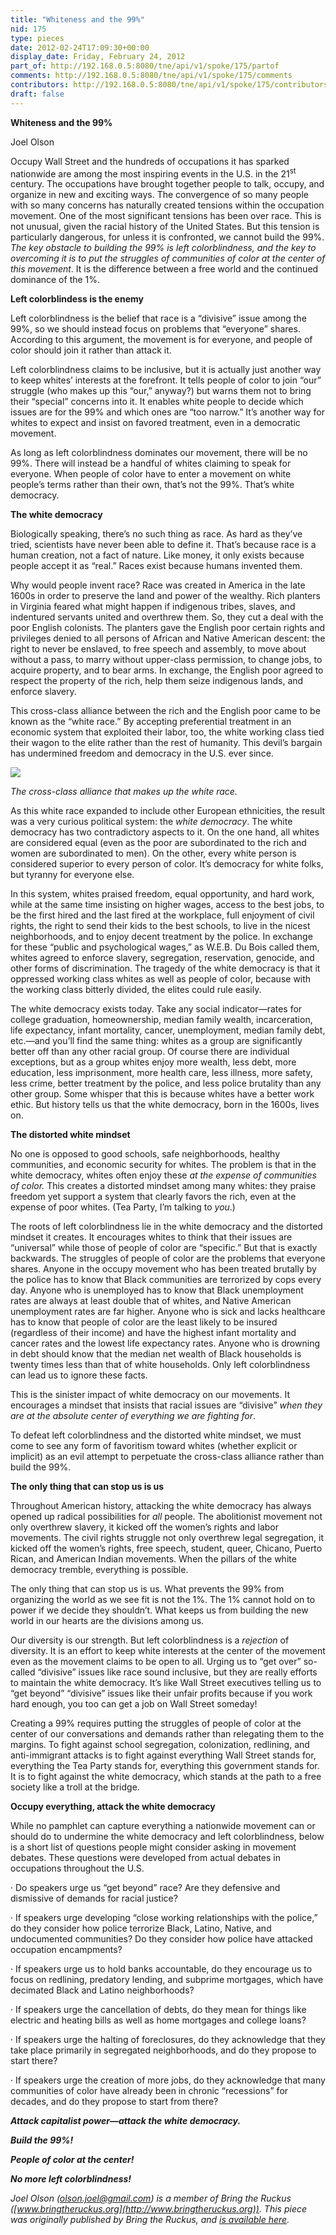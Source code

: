 ```yaml
---
title: "Whiteness and the 99%"
nid: 175
type: pieces
date: 2012-02-24T17:09:30+00:00
display_date: Friday, February 24, 2012
part_of: http://192.168.0.5:8080/tne/api/v1/spoke/175/partof
comments: http://192.168.0.5:8080/tne/api/v1/spoke/175/comments
contributors: http://192.168.0.5:8080/tne/api/v1/spoke/175/contributors
draft: false
---
```


**Whiteness and the 99%**

Joel Olson

Occupy Wall Street and the hundreds of occupations it has sparked nationwide are among the most inspiring events in the U.S. in the 21<sup>st</sup> century. The occupations have brought together people to talk, occupy, and organize in new and exciting ways. The convergence of so many people with so many concerns has naturally created tensions within the occupation movement. One of the most significant tensions has been over race. This is not unusual, given the racial history of the United States. But this tension is particularly dangerous, for unless it is confronted, we cannot build the 99%. *The key obstacle to building the 99% is left colorblindness, and the key to overcoming it is to put the struggles of communities of color at the center of this movement*. It is the difference between a free world and the continued dominance of the 1%.

**Left colorblindess is the enemy**

Left colorblindness is the belief that race is a “divisive” issue among the 99%, so we should instead focus on problems that “everyone” shares. According to this argument, the movement is for everyone, and people of color should join it rather than attack it.

Left colorblindness claims to be inclusive, but it is actually just another way to keep whites’ interests at the forefront. It tells people of color to join “our” struggle (who makes up this “our,” anyway?) but warns them not to bring their “special” concerns into it. It enables white people to decide which issues are for the 99% and which ones are “too narrow.” It’s another way for whites to expect and insist on favored treatment, even in a democratic movement.

As long as left colorblindness dominates our movement, there will be no 99%. There will instead be a handful of whites claiming to speak for everyone. When people of color have to enter a movement on white people’s terms rather than their own, that’s not the 99%. That’s white democracy.

**The white democracy**

Biologically speaking, there’s no such thing as race. As hard as they’ve tried, scientists have never been able to define it. That’s because race is a human creation, not a fact of nature. Like money, it only exists because people accept it as “real.” Races exist because humans invented them.

Why would people invent race? Race was created in America in the late 1600s in order to preserve the land and power of the wealthy. Rich planters in Virginia feared what might happen if indigenous tribes, slaves, and indentured servants united and overthrew them. So, they cut a deal with the poor English colonists. The planters gave the English poor certain rights and privileges denied to all persons of African and Native American descent: the right to never be enslaved, to free speech and assembly, to move about without a pass, to marry without upper-class permission, to change jobs, to acquire property, and to bear arms. In exchange, the English poor agreed to respect the property of the rich, help them seize indigenous lands, and enforce slavery.

This cross-class alliance between the rich and the English poor came to be known as the “white race.” By accepting preferential treatment in an economic system that exploited their labor, too, the white working class tied their wagon to the elite rather than the rest of humanity. This devil’s bargain has undermined freedom and democracy in the U.S. ever since.

![](http://bringtheruckus.org/files/cca.jpg)

*The cross-class alliance that makes up the white race.*

As this white race expanded to include other European ethnicities, the result was a very curious political system: the *white democracy*. The white democracy has two contradictory aspects to it. On the one hand, all whites are considered equal (even as the poor are subordinated to the rich and women are subordinated to men). On the other, every white person is considered superior to every person of color. It’s democracy for white folks, but tyranny for everyone else.

In this system, whites praised freedom, equal opportunity, and hard work, while at the same time insisting on higher wages, access to the best jobs, to be the first hired and the last fired at the workplace, full enjoyment of civil rights, the right to send their kids to the best schools, to live in the nicest neighborhoods, and to enjoy decent treatment by the police. In exchange for these “public and psychological wages,” as W.E.B. Du Bois called them, whites agreed to enforce slavery, segregation, reservation, genocide, and other forms of discrimination. The tragedy of the white democracy is that it oppressed working class whites as well as people of color, because with the working class bitterly divided, the elites could rule easily.

The white democracy exists today. Take any social indicator—rates for college graduation, homeownership, median family wealth, incarceration, life expectancy, infant mortality, cancer, unemployment, median family debt, etc.—and you’ll find the same thing: whites as a group are significantly better off than any other racial group. Of course there are individual exceptions, but as a group whites enjoy more wealth, less debt, more education, less imprisonment, more health care, less illness, more safety, less crime, better treatment by the police, and less police brutality than any other group. Some whisper that this is because whites have a better work ethic. But history tells us that the white democracy, born in the 1600s, lives on.

**The distorted white mindset**

No one is opposed to good schools, safe neighborhoods, healthy communities, and economic security for whites. The problem is that in the white democracy, whites often enjoy these *at the expense of communities of color.* This creates a distorted mindset among many whites: they praise freedom yet support a system that clearly favors the rich, even at the expense of poor whites. (Tea Party, I’m talking to *you*.)

The roots of left colorblindness lie in the white democracy and the distorted mindset it creates. It encourages whites to think that their issues are “universal” while those of people of color are “specific.” But that is exactly backwards. The struggles of people of color are the problems that everyone shares. Anyone in the occupy movement who has been treated brutally by the police has to know that Black communities are terrorized by cops every day. Anyone who is unemployed has to know that Black unemployment rates are always at least double that of whites, and Native American unemployment rates are far higher. Anyone who is sick and lacks healthcare has to know that people of color are the least likely to be insured (regardless of their income) and have the highest infant mortality and cancer rates and the lowest life expectancy rates. Anyone who is drowning in debt should know that the median net wealth of Black households is twenty times less than that of white households. Only left colorblindness can lead us to ignore these facts.

This is the sinister impact of white democracy on our movements. It encourages a mindset that insists that racial issues are “divisive” *when they are at the absolute center of everything we are fighting for*.

To defeat left colorblindness and the distorted white mindset, we must come to see any form of favoritism toward whites (whether explicit or implicit) as an evil attempt to perpetuate the cross-class alliance rather than build the 99%.

**The only thing that can stop us is us**

Throughout American history, attacking the white democracy has always opened up radical possibilities for *all* people. The abolitionist movement not only overthrew slavery, it kicked off the women’s rights and labor movements. The civil rights struggle not only overthrew legal segregation, it kicked off the women’s rights, free speech, student, queer, Chicano, Puerto Rican, and American Indian movements. When the pillars of the white democracy tremble, everything is possible.

The only thing that can stop us is us. What prevents the 99% from organizing the world as we see fit is not the 1%. The 1% cannot hold on to power if we decide they shouldn’t. What keeps us from building the new world in our hearts are the divisions among us.

Our diversity is our strength. But left colorblindness is a *rejection* of diversity. It is an effort to keep white interests at the center of the movement even as the movement claims to be open to all. Urging us to “get over” so-called “divisive” issues like race sound inclusive, but they are really efforts to maintain the white democracy. It’s like Wall Street executives telling us to “get beyond” “divisive” issues like their unfair profits because if you work hard enough, you too can get a job on Wall Street someday!

Creating a 99% requires putting the struggles of people of color at the center of our conversations and demands rather than relegating them to the margins. To fight against school segregation, colonization, redlining, and anti-immigrant attacks is to fight against everything Wall Street stands for, everything the Tea Party stands for, everything this government stands for. It is to fight against the white democracy, which stands at the path to a free society like a troll at the bridge.

**Occupy everything, attack the white democracy**

While no pamphlet can capture everything a nationwide movement can or should do to undermine the white democracy and left colorblindness, below is a short list of questions people might consider asking in movement debates. These questions were developed from actual debates in occupations throughout the U.S.

· Do speakers urge us “get beyond” race? Are they defensive and dismissive of demands for racial justice?

· If speakers urge developing “close working relationships with the police,” do they consider how police terrorize Black, Latino, Native, and undocumented communities? Do they consider how police have attacked occupation encampments?

· If speakers urge us to hold banks accountable, do they encourage us to focus on redlining, predatory lending, and subprime mortgages, which have decimated Black and Latino neighborhoods?

· If speakers urge the cancellation of debts, do they mean for things like electric and heating bills as well as home mortgages and college loans?

· If speakers urge the halting of foreclosures, do they acknowledge that they take place primarily in segregated neighborhoods, and do they propose to start there?

· If speakers urge the creation of more jobs, do they acknowledge that many communities of color have already been in chronic “recessions” for decades, and do they propose to start from there?

***Attack capitalist power—attack the white democracy.***

***Build the 99%!***

***People of color at the center!***

***No more left colorblindness!***

*Joel Olson (<olson.joel@gmail.com>) is a member of Bring the Ruckus ([www.bringtheruckus.org](http://www.bringtheruckus.org)). This piece was originally published by Bring the Ruckus, and [is available here](http://www.bringtheruckus.org/?q=node/146).*

